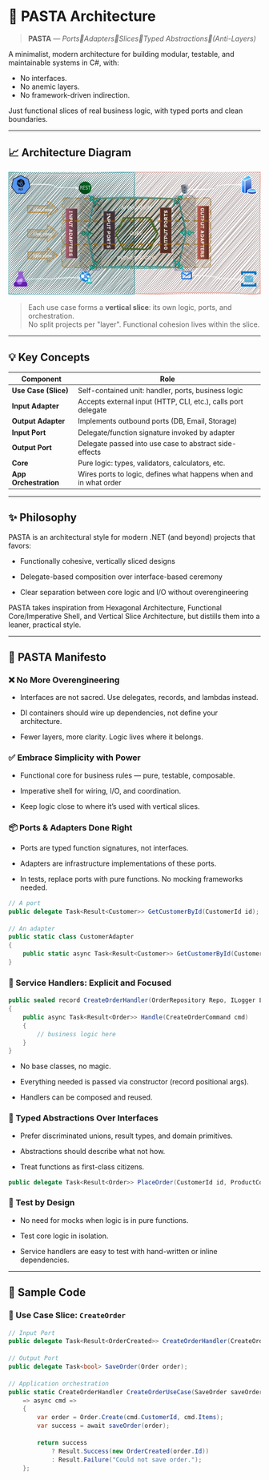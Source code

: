 # 🍝 PASTA Architecture

> **PASTA** — _Ports🔹Adapters🔹Slices🔹Typed Abstractions🔹(Anti-Layers)_

A minimalist, modern architecture for building modular, testable, and maintainable systems in C#, with:
- No interfaces.
- No anemic layers.
- No framework-driven indirection.

Just functional slices of real business logic, with typed ports and clean boundaries.

---

## 📈 Architecture Diagram

![PASTA Architecture Diagram](./assets/PASTA-dark.png)

> Each use case forms a **vertical slice**: its own logic, ports, and orchestration.  
> No split projects per "layer". Functional cohesion lives within the slice.

---

## 💡 Key Concepts

| Component                | Role                                                                 |
|--------------------------|----------------------------------------------------------------------|
| **Use Case (Slice)**     | Self-contained unit: handler, ports, business logic                  |
| **Input Adapter**        | Accepts external input (HTTP, CLI, etc.), calls port delegate        |
| **Output Adapter**       | Implements outbound ports (DB, Email, Storage)                       |
| **Input Port**           | Delegate/function signature invoked by adapter                      |
| **Output Port**          | Delegate passed into use case to abstract side-effects              |
| **Core**                 | Pure logic: types, validators, calculators, etc.                     |
| **App Orchestration**    | Wires ports to logic, defines what happens when and in what order    |

---

## ✨ Philosophy

PASTA is an architectural style for modern .NET (and beyond) projects that favors:

* Functionally cohesive, vertically sliced designs

* Delegate-based composition over interface-based ceremony

* Clear separation between core logic and I/O without overengineering

PASTA takes inspiration from Hexagonal Architecture, Functional Core/Imperative Shell, and Vertical Slice Architecture, but distills them into a leaner, practical style.

---

## 📜 PASTA Manifesto

### ❌ No More Overengineering

* Interfaces are not sacred. Use delegates, records, and lambdas instead.

* DI containers should wire up dependencies, not define your architecture.

* Fewer layers, more clarity. Logic lives where it belongs.

### ✅ Embrace Simplicity with Power

* Functional core for business rules — pure, testable, composable.

* Imperative shell for wiring, I/O, and coordination.

* Keep logic close to where it’s used with vertical slices.

### 📦 Ports & Adapters Done Right

* Ports are typed function signatures, not interfaces.

* Adapters are infrastructure implementations of these ports.

* In tests, replace ports with pure functions. No mocking frameworks needed.

```csharp
// A port
public delegate Task<Result<Customer>> GetCustomerById(CustomerId id);

// An adapter
public static class CustomerAdapter
{
    public static async Task<Result<Customer>> GetCustomerById(CustomerId id) => ...
}
```

### 🧩 Service Handlers: Explicit and Focused

```csharp
public sealed record CreateOrderHandler(OrderRepository Repo, ILogger Log)
{
    public async Task<Result<Order>> Handle(CreateOrderCommand cmd)
    {
        // business logic here
    }
}
```
* No base classes, no magic.

* Everything needed is passed via constructor (record positional args).

* Handlers can be composed and reused.

### 🧠 Typed Abstractions Over Interfaces

* Prefer discriminated unions, result types, and domain primitives.

* Abstractions should describe what not how.

* Treat functions as first-class citizens.

```csharp
public delegate Task<Result<Order>> PlaceOrder(CustomerId id, ProductCode code);
```

### 🧪 Test by Design

* No need for mocks when logic is in pure functions.

* Test core logic in isolation.

* Service handlers are easy to test with hand-written or inline dependencies.
---

## 🧪 Sample Code

### 🧩 Use Case Slice: `CreateOrder`

```csharp
// Input Port
public delegate Task<Result<OrderCreated>> CreateOrderHandler(CreateOrderCommand cmd);

// Output Port
public delegate Task<bool> SaveOrder(Order order);

// Application orchestration
public static CreateOrderHandler CreateOrderUseCase(SaveOrder saveOrder)
    => async cmd =>
    {
        var order = Order.Create(cmd.CustomerId, cmd.Items);
        var success = await saveOrder(order);

        return success
            ? Result.Success(new OrderCreated(order.Id))
            : Result.Failure("Could not save order.");
    };
